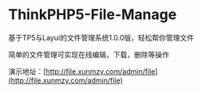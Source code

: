# ThinkPHP5-File-Manage
基于TP5与Layui的文件管理系统1.0.0版，轻松帮你管理文件    

简单的文件管理可实现在线编辑，下载，删除等操作

演示地址：[http://file.xunmzy.com/admin/file](http://file.xunmzy.com/admin/file)
